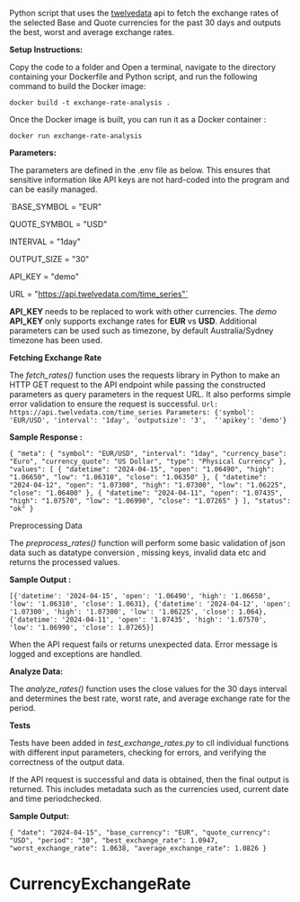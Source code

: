 Python script that uses the [twelvedata](https://twelvedata.com) api to fetch the exchange rates of the selected Base and Quote currencies for the past 30 days and outputs the best, worst and average exchange rates.

**Setup Instructions:**

Copy the code to a folder and Open a terminal, navigate to the directory containing your Dockerfile and Python script, and run the following command to build the Docker image:

`docker build -t exchange-rate-analysis .`

Once the Docker image is built, you can run it as a Docker container :

`docker run exchange-rate-analysis `

**Parameters:**

The parameters are defined in the .env file as below. This ensures that sensitive information like API keys are not hard-coded into the program and can be easily managed.


`BASE_SYMBOL = "EUR"

QUOTE_SYMBOL = "USD"

INTERVAL = "1day"

OUTPUT_SIZE = "30"

API_KEY = "demo"

URL = "https://api.twelvedata.com/time_series"`

**API_KEY** needs to be replaced to work with other currencies. The _demo_ **API_KEY** only supports exchange rates for **EUR** vs **USD**.
Additional parameters can be used such as timezone, by default Australia/Sydney timezone has been used. 


**Fetching Exchange Rate** 

The _fetch_rates()_ function uses the requests library in Python to make an HTTP GET request to the API endpoint while passing the constructed parameters as query parameters in the request URL. It also performs simple error validation to ensure the request is successful.
	`Url:  https://api.twelvedata.com/time_series
             Parameters: {'symbol': 'EUR/USD',
                                  'interval': '1day',
                                  'outputsize': '3', 
                                  ‘'apikey': 'demo'}`

**Sample Response :**

`{
	"meta": {
		"symbol": "EUR/USD",
		"interval": "1day",
		"currency_base": "Euro",
		"currency_quote": "US Dollar",
		"type": "Physical Currency"
	},
	"values": [
		{
			"datetime": "2024-04-15",
			"open": "1.06490",
			"high": "1.06650",
			"low": "1.06310",
			"close": "1.06350"
		},
		{
			"datetime": "2024-04-12",
			"open": "1.07300",
			"high": "1.07300",
			"low": "1.06225",
			"close": "1.06400"
		},
		{
			"datetime": "2024-04-11",
			"open": "1.07435",
			"high": "1.07570",
			"low": "1.06990",
			"close": "1.07265"
		}
	],
	"status": "ok"
}`

Preprocessing Data

The _preprocess_rates()_ function will perform some basic validation of json data such as datatype conversion , missing keys, invalid data etc and returns the processed values. 

**Sample Output :**

`[{'datetime': '2024-04-15', 'open': '1.06490', 'high': '1.06650', 'low': '1.06310', 'close': 1.0631}, {'datetime': '2024-04-12', 'open': '1.07300', 'high': '1.07300', 'low': '1.06225', 'close': 1.064}, {'datetime': '2024-04-11', 'open': '1.07435', 'high': '1.07570', 'low': '1.06990', 'close': 1.07265}]`

When the API request fails or returns unexpected data. Error message is logged and exceptions are handled.

**Analyze Data:**

The _analyze_rates()_ function uses the close values for the 30 days interval and determines the best rate, worst rate, and average exchange rate for the period. 

**Tests**

Tests have been added in _test_exchange_rates.py_ to cll individual functions with different input parameters, checking for errors, and verifying the correctness of the output data.


If the API request is successful and data is obtained, then the final output is returned. This includes metadata such as the currencies used, current date and time periodchecked. 

**Sample Output:**

`{
    "date": "2024-04-15",
    "base_currency": "EUR",
    "quote_currency": "USD",
    "period": "30",
    "best_exchange_rate": 1.0947,
    "worst_exchange_rate": 1.0638,
    "average_exchange_rate": 1.0826
}`
# CurrencyExchangeRate
